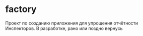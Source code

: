 # factory

Проект по созданию приложения для упрощения отчётности Инспекторов.
В разработке, рано или поздно вернусь
